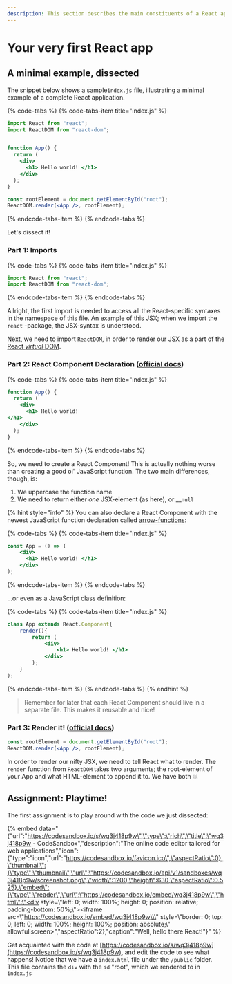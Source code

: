 ```yaml
---
description: This section describes the main constituents of a React application
---
```


# Your very first React app

## A minimal example, dissected

The snippet below shows a sample`index.js` file, illustrating a minimal example of a complete React application.

{% code-tabs %}
{% code-tabs-item title="index.js" %}
```jsx
import React from "react";
import ReactDOM from "react-dom";


function App() {
  return (
    <div>
      <h1> Hello world! </h1>
    </div>
  );
}

const rootElement = document.getElementById("root");
ReactDOM.render(<App />, rootElement);
```
{% endcode-tabs-item %}
{% endcode-tabs %}

Let's dissect it! 

### Part 1: Imports

{% code-tabs %}
{% code-tabs-item title="index.js" %}
```javascript
import React from "react";
import ReactDOM from "react-dom";

```
{% endcode-tabs-item %}
{% endcode-tabs %}

Allright, the first import is needed to access all the React-specific syntaxes in the namespace of this file. An example of this JSX; when we import the `react` -package, the JSX-syntax is understood.

Next, we need to import `ReactDOM`, in order to render our JSX as a part of the [React _virtual_ DOM](https://reactjs.org/docs/faq-internals.html). 

### Part 2: React Component Declaration \([official docs](https://reactjs.org/docs/components-and-props.html#functional-and-class-components)\)

{% code-tabs %}
{% code-tabs-item title="index.js" %}
```jsx
function App() {
  return (
    <div>
      <h1> Hello world! 
</h1>
    </div>
  );
}
```
{% endcode-tabs-item %}
{% endcode-tabs %}

So, we need to create a React Component! This is actually nothing worse than creating a good ol' JavaScript function. The two main differences, though, is:   
1. We uppercase the function name   
2. We need to return either _one_ JSX-element \(as here\), or __`null`

{% hint style="info" %}
You can also declare a React Component with the newest JavaScript function declaration called [arrow-functions](https://developer.mozilla.org/en-US/docs/Web/JavaScript/Reference/Functions/Arrow_functions):

{% code-tabs %}
{% code-tabs-item title="index.js" %}
```jsx
const App = () => (
    <div>
      <h1> Hello world! </h1>
    </div>
);
```
{% endcode-tabs-item %}
{% endcode-tabs %}

...or even as a JavaScript class definition:

{% code-tabs %}
{% code-tabs-item title="index.js" %}
```jsx
class App extends React.Component{
    render(){
        return (
            <div>
                <h1> Hello world! </h1>
            </div>
        );
    }
);
```
{% endcode-tabs-item %}
{% endcode-tabs %}
{% endhint %}

> Remember for later that each React Component should live in a separate file. This makes it reusable and nice!

### Part 3: Render it! \([official docs](https://reactjs.org/docs/rendering-elements.html#rendering-an-element-into-the-dom)\)

```jsx
const rootElement = document.getElementById("root");
ReactDOM.render(<App />, rootElement);
```

In order to render our nifty JSX, we need to tell React what to render. The `render`  function from `ReactDOM` takes two arguments; the root-element of your App and what HTML-element to append it to. We have both 💥

## Assignment: Playtime!

The first assignment is to play around with the code we just dissected:

{% embed data="{\"url\":\"https://codesandbox.io/s/wq3j418p9w\",\"type\":\"rich\",\"title\":\"wq3j418p9w - CodeSandbox\",\"description\":\"The online code editor tailored for web applications\",\"icon\":{\"type\":\"icon\",\"url\":\"https://codesandbox.io/favicon.ico\",\"aspectRatio\":0},\"thumbnail\":{\"type\":\"thumbnail\",\"url\":\"https://codesandbox.io/api/v1/sandboxes/wq3j418p9w/screenshot.png\",\"width\":1200,\"height\":630,\"aspectRatio\":0.525},\"embed\":{\"type\":\"reader\",\"url\":\"https://codesandbox.io/embed/wq3j418p9w\",\"html\":\"<div style=\\\"left: 0; width: 100%; height: 0; position: relative; padding-bottom: 50%;\\\"><iframe src=\\\"https://codesandbox.io/embed/wq3j418p9w\\\" style=\\\"border: 0; top: 0; left: 0; width: 100%; height: 100%; position: absolute;\\\" allowfullscreen></iframe></div>\",\"aspectRatio\":2},\"caption\":\"Well, hello there React!\"}" %}

Get acquainted with the code at [https://codesandbox.io/s/wq3j418p9w](https://codesandbox.io/s/wq3j418p9w), and edit the code to see what happens! Notice that we have a `index.html` file under the `/public` folder. This file contains the `div` with the `id` "root", which we rendered to in `index.js`







### 

